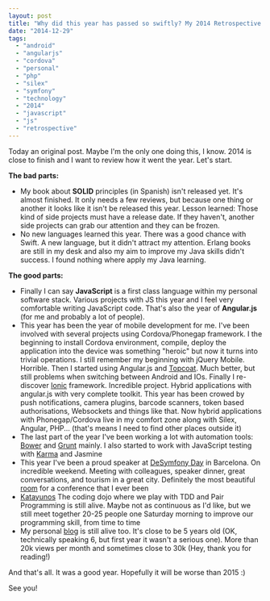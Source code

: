 ```yaml
---
layout: post
title: "Why did this year has passed so swiftly? My 2014 Retrospective."
date: "2014-12-29"
tags: 
  - "android"
  - "angularjs"
  - "cordova"
  - "personal"
  - "php"
  - "silex"
  - "symfony"
  - "technology"
  - "2014"
  - "javascript"
  - "js"
  - "retrospective"
---
```


Today an original post. Maybe I'm the only one doing this, I know. 2014 is close to finish and I want to review how it went the year. Let's start.

**The bad parts:**

- My book about **SOLID** principles (in Spanish) isn't released yet. It's almost finished. It only needs a few reviews, but because one thing or another it looks like it isn't be released this year. Lesson learned: Those kind of side projects must have a release date. If they haven't, another side projects can grab our attention and they can be frozen.
- No new languages learned this year. There was a good chance with Swift. A new language, but it didn't attract my attention. Erlang books are still in my desk and also my aim to improve my Java skills didn't success. I found nothing where apply my Java learning.

**The good parts:**

- Finally I can say **JavaScript** is a first class language within my personal software stack. Various projects with JS this year and I feel very comfortable writing JavaScript code. That's also the year of **Angular.js** (for me and probably a lot of people).
- This year has been the year of mobile development for me. I've been involved with several projects using Cordova/Phonegap framework. I the beginning to install Cordova environment, compile, deploy the application into the device was something "heroic" but now it turns into trivial operations. I still remember my beginning with jQuery Mobile. Horrible. Then I started using Angular.js and [Topcoat](http://topcoat.io/). Much better, but still problems when switching between Android and IOs. Finally I re-discover [Ionic](http://ionicframework.com/) framework. Incredible project. Hybrid applications with angular.js with very complete toolkit. This year has been crowed by push notifications, camera plugins, barcode scanners, token based authorisations, Websockets and things like that. Now hybrid applications with Phonegap/Cordova live in my comfort zone along with Silex, Angular, PHP... (that's means I need to find other places outside it)
- The last part of the year I've been working a lot with automation tools: [Bower](http://bower.io/) and [Grunt](http://gruntjs.com/) mainly. I also started to work with JavaScript testing with [Karma](http://karma-runner.github.io/0.12/index.html) and Jasmine
- This year I've been a proud speaker at [DeSymfony Day](http://day.desymfony.com/) in Barcelona. On incredible weekend. Meeting with colleagues, speaker dinner, great conversations, and tourism in a great city. Definitely the most beautiful [room](http://gonzalo123.com/2014/06/01/talk-about-solid-and-symfony-at-the-desymfony-2014-conference/) for a conference that I ever been
- [Katayunos](http://katayunos.com/) The coding dojo where we play with TDD and Pair Programming is still alive. Maybe not as continuous as I'd like, but we still meet together 20-25 people one Saturday morning to improve our programming skill, from time to time
- My personal [blog](http://gonzalo123.com/) is still alive too. It's close to be 5 years old (OK, technically speaking 6, but first year it wasn't a serious one). More than 20k views per month and sometimes close to 30k (Hey, thank you for reading!)

And that's all. It was a good year. Hopefully it will be worse than 2015 :)

See you!
